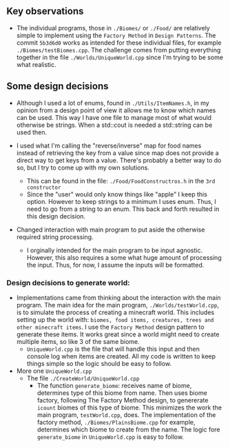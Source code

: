 ## Key observations
  * The individual programs, those in `./Biomes/` or `./Food/` are relatively simple to implement using the `Factory Method` in `Design Patterns`. The commit `5b3d6d0` works as intended for these individual files, for example `./Biomes/testBiomes.cpp`. The challenge comes from putting everything together in the file `./Worlds/UniqueWorld.cpp` since I'm trying to be some what realistic.

## Some design decisions
  * Although I used a lot of enums, found in `./Utils/ItemNames.h`, in my opinion from a design point of view it allows me to know which names can be used. This way I have one file to manage most of what would otherwise be strings. When a std::cout is needed a std::string can be used then.

  * I used what I'm calling the "reverse/inverse" map for food names instead of retrieving the key from a value since map does not provide a direct way to get keys from a value. There's probably a better way to do so, but I try to come up with my own solutions.
    + This can be found in the file: `./Food/FoodConstructros.h` in the `3rd constructor`
    + Since the "user" would only know things like "apple" I keep this option. However to keep strings to a minimum I uses enum. Thus, I need to go from a string to an enum. This back and forth resulted in this design decision.
  * Changed interaction with main program to put aside the otherwise required string processing.
    + I orginally intended for the main program to be input agnostic. However, this also requires a some what huge amount of processing the input. Thus, for now, I assume the inputs will be formatted.
  
### Design decisions to generate world:
  * Implementations came from thinking about the interaction with the main program. The main idea for the main program, `./Worlds/testWorld.cpp`, is to simulate the process of creating a minecraft world. This includes setting up the world with: `biomes, food items, creatures, trees and other minecraft items`. I use the `Factory Method` design pattern to generate these items. It works great since a world might need to create multiple items, so like 3 of the same biome. 
    + `UniqueWorld.cpp` is the file that will handle this input and then console log when items are created. All my code is written to keep things simple so the logic should be easy to follow.
  * More one `UniqueWorld.cpp`
      + The file `./CreateWorld/UniqueWorld.cpp`
        - The function `generate_biome`: receives name of biome, determines type of this biome from name. Then uses biome factory, following The Factory Method design, to genererate `icount` biomes of this type of biome. This minimizes the work the main program, `testWorld.cpp`, does. The implementation of the factory method, `./Biomes/PlainsBiome.cpp` for example, determines which biome to create from the name. The logic fore `generate_biome` in `UniqueWorld.cpp` is easy to follow.